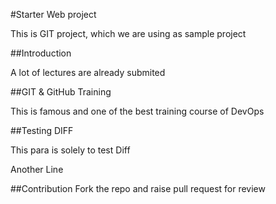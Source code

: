 #Starter Web project

This is GIT project, which we are using as sample project

##Introduction

A lot of lectures are already submited

##GIT & GitHub Training

This is famous and one of the best training course of DevOps

##Testing DIFF

This para is solely to test Diff

Another Line

##Contribution
Fork the repo and raise pull request for review
